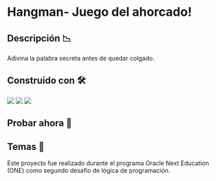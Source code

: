 # Hangman- Juego del ahorcado!

## Descripción 📉
Adivina la palabra secreta antes de quedar colgado.


## Construido con 🛠️

<img src="https://img.shields.io/badge/HTML5-E34F26?style=for-the-badge&logo=html5&logoColor=white"> <img src="https://img.shields.io/badge/CSS3-1572B6?style=for-the-badge&logo=css3&logoColor=white"> <img src="https://img.shields.io/badge/JavaScript-323330?style=for-the-badge&logo=javascript&logoColor=F7DF1E">


## Probar ahora 🚀




## Temas 🎨

Este proyecto fue realizado durante el programa Oracle Next Education (ONE) como segundo desafío de lógica de programación.
